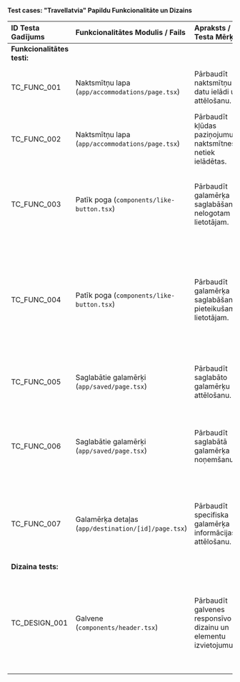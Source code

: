 **Test cases: "Travellatvia" Papildu Funkcionalitāte un Dizains**

| ID Testa Gadījums | Funkcionalitātes Modulis / Fails | Apraksts / Testa Mērķis | Priekšnoteikumi | Testa Soļi | Gaidāmais Rezultāts | Statuss |
| :---------------- | :------------------------------- | :---------------------- | :-------------- | :--------- | :----------------- | :------ |
| **Funkcionalitātes testi:** | | | | | | |
| TC_FUNC_001 | Naktsmītņu lapa (`app/accommodations/page.tsx`) | Pārbaudīt naktsmītņu datu ielādi un attēlošanu. | Lietotājs ir lapā `/accommodations`. Datu bāzē ir naktsmītņu ieraksti. | 1. Atvērt lapu `/accommodations`. <br> 2. Pārbaudīt, vai tiek parādītas naktsmītņu kartītes. | Naktsmītņu dati tiek korekti ielādēti un attēloti. | True |
| TC_FUNC_002 | Naktsmītņu lapa (`app/accommodations/page.tsx`) | Pārbaudīt kļūdas paziņojumu, ja naktsmītnes netiek ielādētas. | Lietotājs ir lapā `/accommodations`. Datu bāze nav pieejama vai atgriež kļūdu. | 1. Izraisīt datu ielādes kļūdu (piemēram, atslēgt DB). <br> 2. Atvērt lapu `/accommodations`. | Tiek parādīts paziņojums "Error fetching accommodations: Internal Server Error" vai līdzīgs. | True |
| TC_FUNC_003 | Patīk poga (`components/like-button.tsx`) | Pārbaudīt galamērķa saglabāšanu nelogotam lietotājam. | Lietotājs nav pieteicies. | 1. Atvērt jebkuru galamērķa lapu. <br> 2. Noklikšķināt uz "Patīk" pogas. | Tiek parādīts paziņojums "Please log in to save destinations" vai līdzīgs. Saglabāšanas funkcija netiek izsaukta. | True |
| TC_FUNC_004 | Patīk poga (`components/like-button.tsx`) | Pārbaudīt galamērķa saglabāšanu pieteikušamies lietotājam. | Lietotājs ir pieteicies. Galamērķis nav saglabāts. | 1. Atvērt galamērķa lapu. <br> 2. Noklikšķināt uz "Patīk" pogas. <br> 3. Pārbaudīt pogas stāvokli (piemēram, krāsu). | Poga maina stāvokli (piemēram, no pelēkas uz zilu/sarkanu), norādot, ka galamērķis ir saglabāts. Konsolē redzams veiksmīgs POST pieprasījums uz `/api/users/liked-destinations`. | True |
| TC_FUNC_005 | Saglabātie galamērķi (`app/saved/page.tsx`) | Pārbaudīt saglabāto galamērķu attēlošanu. | Lietotājs ir pieteicies. Lietotājam ir saglabāti galamērķi. | 1. Atvērt lapu `/saved`. <br> 2. Pārbaudīt, vai tiek attēlotas saglabāto galamērķu kartītes. | Tiek parādītas visas lietotāja saglabātās galamērķu kartītes. | True |
| TC_FUNC_006 | Saglabātie galamērķi (`app/saved/page.tsx`) | Pārbaudīt saglabātā galamērķa noņemšanu. | Lietotājs ir pieteicies. Lietotājam ir vismaz viens saglabāts galamērķis. | 1. Atvērt lapu `/saved`. <br> 2. Noklikšķināt uz "Noņemt" pogas pie saglabātā galamērķa. <br> 3. Pārbaudīt, vai galamērķis pazūd no saraksta. | Galamērķis veiksmīgi noņemts no saglabāto saraksta. Konsolē redzams veiksmīgs DELETE pieprasījums uz `/api/users/liked-destinations/[id]`. | True |
| TC_FUNC_007 | Galamērķa detaļas (`app/destination/[id]/page.tsx`) | Pārbaudīt specifiska galamērķa informācijas attēlošanu. | Lietotājs ir lapā `/destination/[id]` (aizstāt [id] ar reālu ID). | 1. Atvērt lapu ar konkrētu galamērķa ID (piem., `/destination/1`). <br> 2. Pārbaudīt, vai tiek attēlota pareizā galamērķa nosaukums, apraksts un attēli. | Visi galamērķa dati (nosaukums, apraksts, attēli) tiek korekti ielādēti un attēloti. | True |
| **Dizaina tests:** | | | | | | |
| TC_DESIGN_001 | Galvene (`components/header.tsx`) | Pārbaudīt galvenes responsīvo dizainu un elementu izvietojumu. | Lietotājs nav pieteicies. | 1. Atvērt sākumlapu. <br> 2. Mainīt pārlūka loga platumu (sašaurināt/paplašināt). <br> 3. Pārbaudīt galvenes elementu (logo, navigācijas saites, pieteikšanās pogas) izvietojumu un redzamību dažādās izšķirtspējās. | Galvene un tās elementi tiek pareizi pielāgoti dažādām ekrāna izšķirtspējām (responsive). Visi elementi ir redzami un saprotami. | True |

